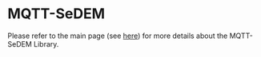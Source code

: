 # MQTT-SeDEM
Please refer to the main page (see [here](https://github.com/FINCONS-IBD/MQTT-SeDEM)) for more details about the MQTT-SeDEM Library.